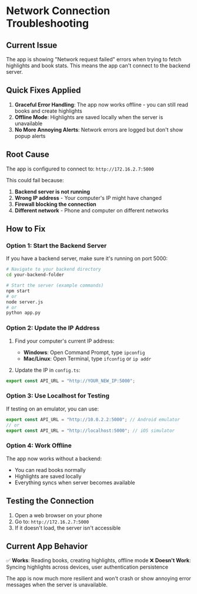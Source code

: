 # Network Connection Troubleshooting

## Current Issue

The app is showing "Network request failed" errors when trying to fetch highlights and book stats. This means the app can't connect to the backend server.

## Quick Fixes Applied

1. **Graceful Error Handling**: The app now works offline - you can still read books and create highlights
2. **Offline Mode**: Highlights are saved locally when the server is unavailable
3. **No More Annoying Alerts**: Network errors are logged but don't show popup alerts

## Root Cause

The app is configured to connect to: `http://172.16.2.7:5000`

This could fail because:

1. **Backend server is not running**
2. **Wrong IP address** - Your computer's IP might have changed
3. **Firewall blocking the connection**
4. **Different network** - Phone and computer on different networks

## How to Fix

### Option 1: Start the Backend Server

If you have a backend server, make sure it's running on port 5000:

```bash
# Navigate to your backend directory
cd your-backend-folder

# Start the server (example commands)
npm start
# or
node server.js
# or
python app.py
```

### Option 2: Update the IP Address

1. Find your computer's current IP address:
   - **Windows**: Open Command Prompt, type `ipconfig`
   - **Mac/Linux**: Open Terminal, type `ifconfig` or `ip addr`

2. Update the IP in `config.ts`:

```typescript
export const API_URL = "http://YOUR_NEW_IP:5000";
```

### Option 3: Use Localhost for Testing

If testing on an emulator, you can use:

```typescript
export const API_URL = "http://10.0.2.2:5000"; // Android emulator
// or
export const API_URL = "http://localhost:5000"; // iOS simulator
```

### Option 4: Work Offline

The app now works without a backend:

- You can read books normally
- Highlights are saved locally
- Everything syncs when server becomes available

## Testing the Connection

1. Open a web browser on your phone
2. Go to: `http://172.16.2.7:5000`
3. If it doesn't load, the server isn't accessible

## Current App Behavior

✅ **Works**: Reading books, creating highlights, offline mode
❌ **Doesn't Work**: Syncing highlights across devices, user authentication persistence

The app is now much more resilient and won't crash or show annoying error messages when the server is unavailable.
